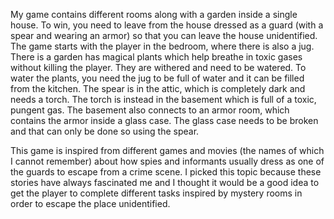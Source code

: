 My game contains different rooms along with a garden inside a single house. To win, you need to leave from the house dressed as a guard (with a spear and wearing an armor) so that you can leave the house unidentified. The game starts with the player in the bedroom, where there is also a jug. There is a garden has magical plants which help breathe in toxic gases without killing the player. They are withered and need to be watered. To water the plants, you need the jug to be full of water and it can be filled from the kitchen. The spear is in the attic, which is completely dark and needs a torch. The torch is instead in the basement which is full of a toxic, pungent gas. The basement also connects to an armor room, which contains the armor inside a glass case. The glass case needs to be broken and that can only be done so using the spear.

This game is inspired from different games and movies (the names of which I cannot remember) about how spies and informants usually dress as one of the guards to escape from a crime scene. I picked this topic because these stories have always fascinated me and I thought it would be a good idea to get the player to complete different tasks inspired by mystery rooms in order to escape the place unidentified. 